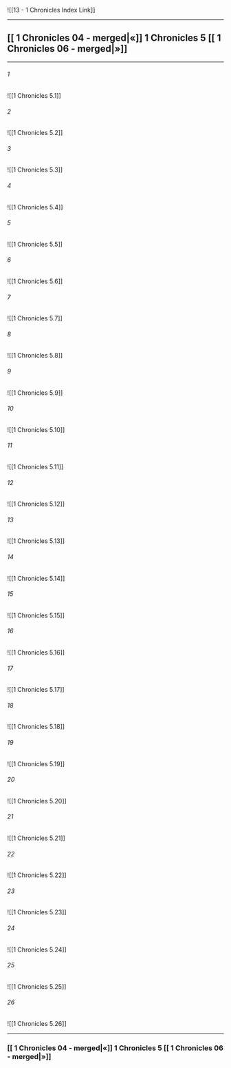  ![[13 - 1 Chronicles Index Link]]

---
##  [[ 1 Chronicles 04 - merged|«]]  1 Chronicles 5 [[ 1 Chronicles 06 - merged|»]]

---

###### 1
 ![[1 Chronicles 5.1]] 

###### 2
 ![[1 Chronicles 5.2]] 

###### 3
 ![[1 Chronicles 5.3]] 

###### 4
 ![[1 Chronicles 5.4]]

###### 5 
 ![[1 Chronicles 5.5]] 

###### 6
 ![[1 Chronicles 5.6]] 

###### 7
 ![[1 Chronicles 5.7]] 

###### 8
 ![[1 Chronicles 5.8]] 

###### 9
 ![[1 Chronicles 5.9]] 

###### 10
 ![[1 Chronicles 5.10]] 

###### 11
 ![[1 Chronicles 5.11]] 

###### 12
 ![[1 Chronicles 5.12]]

###### 13
 ![[1 Chronicles 5.13]] 

###### 14
 ![[1 Chronicles 5.14]] 

###### 15
 ![[1 Chronicles 5.15]]

###### 16
 ![[1 Chronicles 5.16]] 

###### 17
 ![[1 Chronicles 5.17]]

###### 18
 ![[1 Chronicles 5.18]] 

###### 19
 ![[1 Chronicles 5.19]] 

###### 20
 ![[1 Chronicles 5.20]]

###### 21
 ![[1 Chronicles 5.21]] 

###### 22
 ![[1 Chronicles 5.22]] 

###### 23
 ![[1 Chronicles 5.23]]

###### 24
 ![[1 Chronicles 5.24]] 

###### 25
 ![[1 Chronicles 5.25]]

###### 26
 ![[1 Chronicles 5.26]] 


---
###  [[ 1 Chronicles 04 - merged|«]]  1 Chronicles 5 [[ 1 Chronicles 06 - merged|»]]